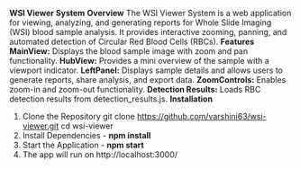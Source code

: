**WSI Viewer System**
**Overview**
The WSI Viewer System is a web application for viewing, analyzing, and generating reports for Whole Slide Imaging (WSI) blood sample analysis. It provides interactive zooming, panning, and automated detection of Circular Red Blood Cells (RBCs).
**Features**
**MainView:** Displays the blood sample image with zoom and pan functionality.
**HubView:** Provides a mini overview of the sample with a viewport indicator.
**LeftPanel:** Displays sample details and allows users to generate reports, share analysis, and export data.
**ZoomControls:** Enables zoom-in and zoom-out functionality.
**Detection Results:** Loads RBC detection results from detection_results.js.
**Installation**
1. Clone the Repository git clone https://github.com/varshini63/wsi-viewer.git
cd wsi-viewer
2. Install Dependencies - **npm install**
3. Start the Application - **npm start**
4. The app will run on http://localhost:3000/
